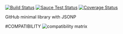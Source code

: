 [![Build Status](https://travis-ci.org/justapps4all/github-jsonp.svg?branch=master&1469920474263)](https://travis-ci.org/justapps4all/github-jsonp)
[![Sauce Test Status](https://saucelabs.com/buildstatus/juanmadev?1469920474263)](https://saucelabs.com/u/juanmadev?1469920474263)
[![Coverage Status](https://coveralls.io/repos/github/justapps4all/github-jsonp/badge.svg?branch=master&1469920474263)](https://coveralls.io/github/justapps4all/github-jsonp?branch=master&1469920474263)

GitHub minimal library with JSONP


#COMPATIBILITY
![compatibility matrix](https://saucelabs.com/browser-matrix/juanmadev.svg?1469920474263)